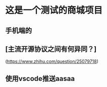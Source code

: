 # 这是一个测试的商城项目

## 手机端的

## [主流开源协议之间有何异同？]
(https://www.zhihu.com/question/25079718)

## 使用vscode推送aasaa